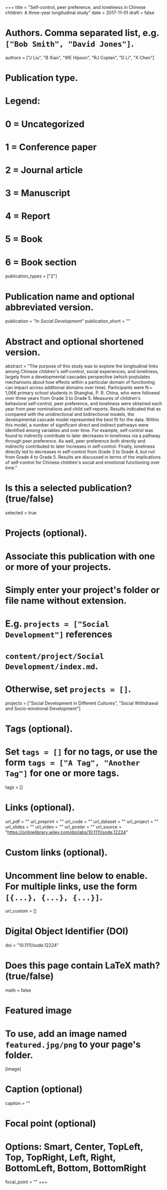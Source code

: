 +++
title = "Self-control, peer preference, and loneliness in Chinese children: A three-year longitudinal study"
date = 2017-11-01
draft = false

# Authors. Comma separated list, e.g. `["Bob Smith", "David Jones"]`.
authors = ["J Liu", "B Xiao", "WE Hipson", "RJ Coplan", "D Li", "X Chen"]

# Publication type.
# Legend:
# 0 = Uncategorized
# 1 = Conference paper
# 2 = Journal article
# 3 = Manuscript
# 4 = Report
# 5 = Book
# 6 = Book section
publication_types = ["2"]

# Publication name and optional abbreviated version.
publication = "In *Social Development*"
publication_short = ""

# Abstract and optional shortened version.
abstract = "The purpose of this study was to explore the longitudinal links among Chinese children's self‐control, social experiences, and loneliness, largely from a developmental cascades perspective (which postulates mechanisms about how effects within a particular domain of functioning can impact across additional domains over time). Participants were N = 1,066 primary school students in Shanghai, P. R. China, who were followed over three years from Grade 3 to Grade 5. Measures of children's behavioral self‐control, peer preference, and loneliness were obtained each year from peer nominations and child self‐reports. Results indicated that as compared with the unidirectional and bidirectional models, the developmental cascade model represented the best fit for the data. Within this model, a number of significant direct and indirect pathways were identified among variables and over time. For example, self‐control was found to indirectly contribute to later decreases in loneliness via a pathway through peer preference. As well, peer preference both directly and indirectly contributed to later increases in self‐control. Finally, loneliness directly led to decreases in self‐control from Grade 3 to Grade 4, but not from Grade 4 to Grade 5. Results are discussed in terms of the implications of self‐control for Chinese children's social and emotional functioning over time."

# Is this a selected publication? (true/false)
selected = true

# Projects (optional).
#   Associate this publication with one or more of your projects.
#   Simply enter your project's folder or file name without extension.
#   E.g. `projects = ["Social Development"]` references 
#   `content/project/Social Development/index.md`.
#   Otherwise, set `projects = []`.
projects = ["Social Development in Different Cultures", "Social Withdrawal and Socio-emotional Development"]

# Tags (optional).
#   Set `tags = []` for no tags, or use the form `tags = ["A Tag", "Another Tag"]` for one or more tags.
tags = []

# Links (optional).
url_pdf = ""
url_preprint = ""
url_code = ""
url_dataset = ""
url_project = ""
url_slides = ""
url_video = ""
url_poster = ""
url_source = "https://onlinelibrary.wiley.com/doi/abs/10.1111/sode.12224"

# Custom links (optional).
#   Uncomment line below to enable. For multiple links, use the form `[{...}, {...}, {...}]`.
url_custom = []

# Digital Object Identifier (DOI)
doi = "10.1111/sode.12224"

# Does this page contain LaTeX math? (true/false)
math = false

# Featured image
# To use, add an image named `featured.jpg/png` to your page's folder. 
[image]
  # Caption (optional)
  caption = ""

  # Focal point (optional)
  # Options: Smart, Center, TopLeft, Top, TopRight, Left, Right, BottomLeft, Bottom, BottomRight
  focal_point = ""
+++
